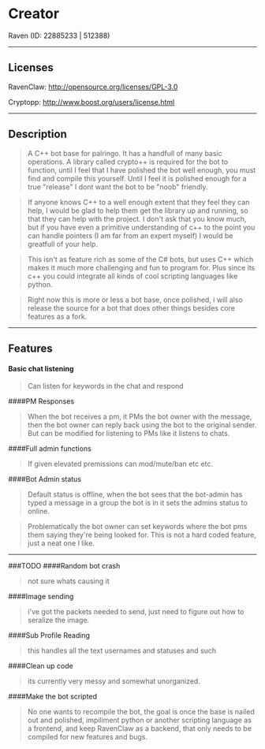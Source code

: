 # Creator
Raven (ID: 22885233 | 512388)

***	
## Licenses
RavenClaw: http://opensource.org/licenses/GPL-3.0

Cryptopp: http://www.boost.org/users/license.html

***	
## Description

>A C++ bot base for palringo. It has a handfull of many basic operations.
A library called crypto++ is required for the bot to function, until I feel that I have polished the bot well enough, you must find and compile this yourself. Until I feel it is polished enough for a true "release" I dont want the bot to be "noob" friendly.
	
>If anyone knows C++ to a well enough extent that they feel they can help, I would be glad to help them get the library up and running, so that they can help with the project. I don't ask that you know much, but if you have even a primitive understanding of c++ to the point you can handle pointers (I am far from an expert myself) I would be greatfull of your help.
	
>This isn't as feature rich as some of the C# bots, but uses C++ which makes it much more challenging and fun to program for. Plus since its c++ you could integrate all kinds of cool scripting languages like python.

>Right now this is more or less a bot base, once polished, i will also release the source for a bot that does other things besides core features as a fork.
	
***	
## Features

#### Basic chat listening
>Can listen for keywords in the chat and respond
		
####PM Responses
>When the bot receives a pm, it PMs the bot owner with the message, then the bot owner can reply back using the bot to the original sender. But can be modified for listening to PMs like it listens to chats.
		
####Full admin functions
>If given elevated premissions can mod/mute/ban etc etc. 
		
####Bot Admin status
>Default status is offline, when the bot sees that the bot-admin has typed a message in a group the bot is in it sets the admins status to online.
		
>Problematically the bot owner can set keywords where the bot pms them saying they're being looked for.
This is not a hard coded feature, just a neat one I like.

***
###TODO
####Random bot crash
>not sure whats causing it
	
####Image sending
>i've got the packets needed to send, just need to figure out how to seralize the image.
	
####Sub Profile Reading
>this handles all the text usernames and statuses and such
		
####Clean up code
>its currently very messy and somewhat unorganized.
		
####Make the bot scripted
>No one wants to recompile the bot, the goal is once the base is nailed out and polished, impiliment python or another scripting language as a frontend, and keep RavenClaw as a backend, that only needs to be compiled for new features and bugs.